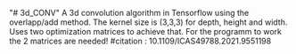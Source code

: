 "# 3d_CONV" 
A 3d convolution algorithm in Tensorflow using the overlapp/add method.
The kernel size is (3,3,3) for depth, height and width.
Uses two optimization matrices to achieve that.
For the programm to work the 2 matrices are needed!
#citation : 10.1109/ICAS49788.2021.9551198
